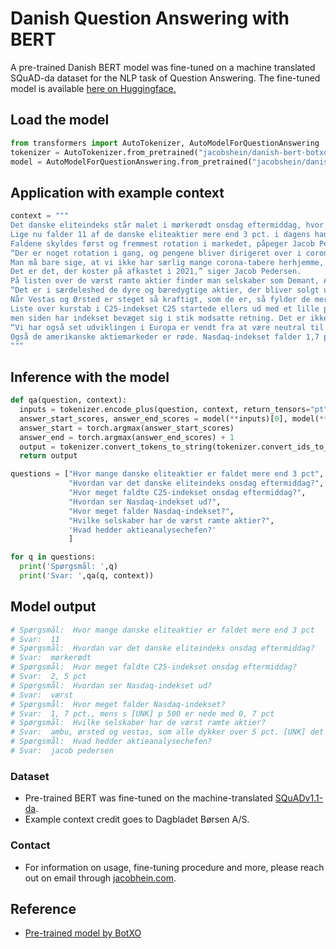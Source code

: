# Danish Question Answering with BERT
A pre-trained Danish BERT model was fine-tuned on a machine translated SQuAD-da dataset for the NLP task of Question Answering. The fine-tuned model is available [here on Huggingface.](https://huggingface.co/jacobshein/danish-bert-botxo-qa-squad)

## Load the model
```python
from transformers import AutoTokenizer, AutoModelForQuestionAnswering
tokenizer = AutoTokenizer.from_pretrained("jacobshein/danish-bert-botxo-qa-squad")
model = AutoModelForQuestionAnswering.from_pretrained("jacobshein/danish-bert-botxo-qa-squad")
```

## Application with example context
```python
context = """
Det danske eliteindeks står malet i mørkerødt onsdag eftermiddag, hvor C25-indekset falder over 2,5 pct. 
Lige nu falder 11 af de danske eliteaktier mere end 3 pct. i dagens handel, og aktieindekset rammer det laveste niveau i år. 
Faldene skyldes først og fremmest rotation i markedet, påpeger Jacob Pedersen, aktieanalysechef i Sydbank. 
“Der er noget rotation i gang, og pengene bliver dirigeret over i corona-taberne, som vil vinde ved en genåbning. 
Man må bare sige, at vi ikke har særlig mange corona-tabere herhjemme, og det nød vi godt af i 2020. 
Det er det, der koster på afkastet i 2021,” siger Jacob Pedersen. 
På listen over de værst ramte aktier finder man selskaber som Demant, Ambu, Ørsted og Vestas, som alle dykker over 5 pct. 
“Det er i særdeleshed de dyre og bæredygtige aktier, der bliver solgt ud af. 
Når Vestas og Ørsted er steget så kraftigt, som de er, så fylder de mere i det danske indeks, og så kan det altså mærkes, når de falder,” siger Jacob Pedersen. 
Liste over kurstab i C25-indekset C25 startede ellers ud med et lille plus, 
men siden har indekset bevæget sig i stik modsatte retning. Det er ikke kun i Danmark, at stemningen pludselig er blevet mere sur. 
“Vi har også set udviklingen i Europa er vendt fra at være neutral til at falde en smule nu,” siger Jacob Pedersen. 
Også de amerikanske aktiemarkeder er røde. Nasdaq-indekset falder 1,7 pct., mens S&P 500 er nede med 0,7 pct. Dow Jones ligger stille omkring nul.
"""
```

## Inference with the model
```python
def qa(question, context):
  inputs = tokenizer.encode_plus(question, context, return_tensors="pt") 
  answer_start_scores, answer_end_scores = model(**inputs)[0], model(**inputs)[1]
  answer_start = torch.argmax(answer_start_scores)
  answer_end = torch.argmax(answer_end_scores) + 1
  output = tokenizer.convert_tokens_to_string(tokenizer.convert_ids_to_tokens(inputs["input_ids"][0][answer_start:answer_end]))
  return output

questions = ["Hvor mange danske eliteaktier er faldet mere end 3 pct",
             "Hvordan var det danske eliteindeks onsdag eftermiddag?",
             "Hvor meget faldte C25-indekset onsdag eftermiddag?",
             "Hvordan ser Nasdaq-indekset ud?",
             "Hvor meget falder Nasdaq-indekset?",
             "Hvilke selskaber har de værst ramte aktier?",
             'Hvad hedder aktieanalysechefen?'          
             ]

for q in questions:
  print('Spørgsmål: ',q)
  print('Svar: ',qa(q, context))

```
## Model output
```python
# Spørgsmål:  Hvor mange danske eliteaktier er faldet mere end 3 pct
# Svar:  11
# Spørgsmål:  Hvordan var det danske eliteindeks onsdag eftermiddag?
# Svar:  mørkerødt
# Spørgsmål:  Hvor meget faldte C25-indekset onsdag eftermiddag?
# Svar:  2, 5 pct
# Spørgsmål:  Hvordan ser Nasdaq-indekset ud?
# Svar:  værst
# Spørgsmål:  Hvor meget falder Nasdaq-indekset?
# Svar:  1, 7 pct., mens s [UNK] p 500 er nede med 0, 7 pct
# Spørgsmål:  Hvilke selskaber har de værst ramte aktier?
# Svar:  ambu, ørsted og vestas, som alle dykker over 5 pct. [UNK] det er i særdeleshed de dyre og bæredygtige aktier, der bliver solgt ud af. nar vestas og ørsted
# Spørgsmål:  Hvad hedder aktieanalysechefen?
# Svar:  jacob pedersen
```

### Dataset

* Pre-trained BERT was fine-tuned on the machine-translated [SQuADv1.1-da](https://github.com/ccasimiro88/TranslateAlignRetrieve/tree/multilingual/squads-tar/da).
* Example context credit goes to Dagbladet Børsen A/S.

### Contact

* For information on usage, fine-tuning procedure and more, please reach out on email through [jacobhein.com](https://jacobhein.com/#contact).

## Reference

* [Pre-trained model by BotXO](https://github.com/botxo/nordic_bert)

